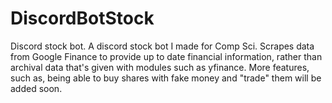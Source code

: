 # DiscordBotStock
Discord stock bot. A discord stock bot I made for Comp Sci. Scrapes data from Google Finance to provide up to date financial information, rather than archival data
that's given with modules such as yfinance. More features, such as, being able to buy shares with fake money and "trade" them will be added soon.

